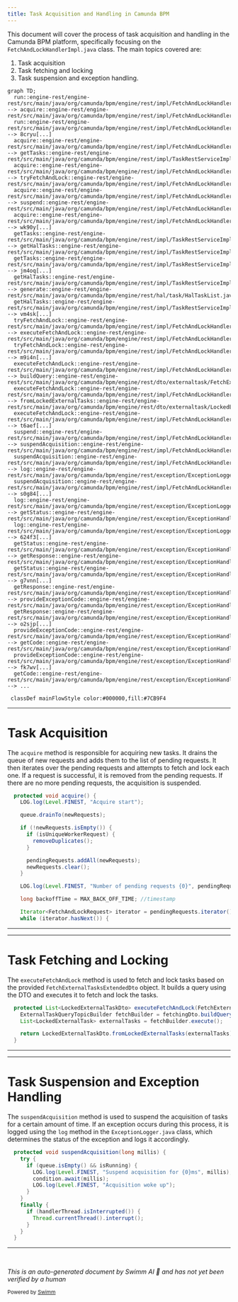 ```yaml
---
title: Task Acquisition and Handling in Camunda BPM
---
```

This document will cover the process of task acquisition and handling in the Camunda BPM platform, specifically focusing on the `FetchAndLockHandlerImpl.java` class. The main topics covered are:

1. Task acquisition
2. Task fetching and locking
3. Task suspension and exception handling.

```mermaid
graph TD;
  run::engine-rest/engine-rest/src/main/java/org/camunda/bpm/engine/rest/impl/FetchAndLockHandlerImpl.java:::mainFlowStyle --> acquire::engine-rest/engine-rest/src/main/java/org/camunda/bpm/engine/rest/impl/FetchAndLockHandlerImpl.java
  run::engine-rest/engine-rest/src/main/java/org/camunda/bpm/engine/rest/impl/FetchAndLockHandlerImpl.java:::mainFlowStyle --> 8cryu[...]
  acquire::engine-rest/engine-rest/src/main/java/org/camunda/bpm/engine/rest/impl/FetchAndLockHandlerImpl.java:::mainFlowStyle --> getTasks::engine-rest/engine-rest/src/main/java/org/camunda/bpm/engine/rest/impl/TaskRestServiceImpl.java
  acquire::engine-rest/engine-rest/src/main/java/org/camunda/bpm/engine/rest/impl/FetchAndLockHandlerImpl.java:::mainFlowStyle --> tryFetchAndLock::engine-rest/engine-rest/src/main/java/org/camunda/bpm/engine/rest/impl/FetchAndLockHandlerImpl.java
  acquire::engine-rest/engine-rest/src/main/java/org/camunda/bpm/engine/rest/impl/FetchAndLockHandlerImpl.java:::mainFlowStyle --> suspend::engine-rest/engine-rest/src/main/java/org/camunda/bpm/engine/rest/impl/FetchAndLockHandlerImpl.java
  acquire::engine-rest/engine-rest/src/main/java/org/camunda/bpm/engine/rest/impl/FetchAndLockHandlerImpl.java:::mainFlowStyle --> wk90y[...]
  getTasks::engine-rest/engine-rest/src/main/java/org/camunda/bpm/engine/rest/impl/TaskRestServiceImpl.java --> getHalTasks::engine-rest/engine-rest/src/main/java/org/camunda/bpm/engine/rest/impl/TaskRestServiceImpl.java
  getTasks::engine-rest/engine-rest/src/main/java/org/camunda/bpm/engine/rest/impl/TaskRestServiceImpl.java --> jm4oq[...]
  getHalTasks::engine-rest/engine-rest/src/main/java/org/camunda/bpm/engine/rest/impl/TaskRestServiceImpl.java --> generate::engine-rest/engine-rest/src/main/java/org/camunda/bpm/engine/rest/hal/task/HalTaskList.java
  getHalTasks::engine-rest/engine-rest/src/main/java/org/camunda/bpm/engine/rest/impl/TaskRestServiceImpl.java --> vm4sk[...]
  tryFetchAndLock::engine-rest/engine-rest/src/main/java/org/camunda/bpm/engine/rest/impl/FetchAndLockHandlerImpl.java --> executeFetchAndLock::engine-rest/engine-rest/src/main/java/org/camunda/bpm/engine/rest/impl/FetchAndLockHandlerImpl.java
  tryFetchAndLock::engine-rest/engine-rest/src/main/java/org/camunda/bpm/engine/rest/impl/FetchAndLockHandlerImpl.java --> m9i4n[...]
  executeFetchAndLock::engine-rest/engine-rest/src/main/java/org/camunda/bpm/engine/rest/impl/FetchAndLockHandlerImpl.java --> buildQuery::engine-rest/engine-rest/src/main/java/org/camunda/bpm/engine/rest/dto/externaltask/FetchExternalTasksDto.java
  executeFetchAndLock::engine-rest/engine-rest/src/main/java/org/camunda/bpm/engine/rest/impl/FetchAndLockHandlerImpl.java --> fromLockedExternalTasks::engine-rest/engine-rest/src/main/java/org/camunda/bpm/engine/rest/dto/externaltask/LockedExternalTaskDto.java
  executeFetchAndLock::engine-rest/engine-rest/src/main/java/org/camunda/bpm/engine/rest/impl/FetchAndLockHandlerImpl.java --> t6aef[...]
  suspend::engine-rest/engine-rest/src/main/java/org/camunda/bpm/engine/rest/impl/FetchAndLockHandlerImpl.java:::mainFlowStyle --> suspendAcquisition::engine-rest/engine-rest/src/main/java/org/camunda/bpm/engine/rest/impl/FetchAndLockHandlerImpl.java
  suspendAcquisition::engine-rest/engine-rest/src/main/java/org/camunda/bpm/engine/rest/impl/FetchAndLockHandlerImpl.java:::mainFlowStyle --> log::engine-rest/engine-rest/src/main/java/org/camunda/bpm/engine/rest/exception/ExceptionLogger.java
  suspendAcquisition::engine-rest/engine-rest/src/main/java/org/camunda/bpm/engine/rest/impl/FetchAndLockHandlerImpl.java:::mainFlowStyle --> s0g84[...]
  log::engine-rest/engine-rest/src/main/java/org/camunda/bpm/engine/rest/exception/ExceptionLogger.java:::mainFlowStyle --> getStatus::engine-rest/engine-rest/src/main/java/org/camunda/bpm/engine/rest/exception/ExceptionHandlerHelper.java
  log::engine-rest/engine-rest/src/main/java/org/camunda/bpm/engine/rest/exception/ExceptionLogger.java:::mainFlowStyle --> 624f3[...]
  getStatus::engine-rest/engine-rest/src/main/java/org/camunda/bpm/engine/rest/exception/ExceptionHandlerHelper.java:::mainFlowStyle --> getResponse::engine-rest/engine-rest/src/main/java/org/camunda/bpm/engine/rest/exception/ExceptionHandlerHelper.java
  getStatus::engine-rest/engine-rest/src/main/java/org/camunda/bpm/engine/rest/exception/ExceptionHandlerHelper.java:::mainFlowStyle --> g7vnn[...]
  getResponse::engine-rest/engine-rest/src/main/java/org/camunda/bpm/engine/rest/exception/ExceptionHandlerHelper.java:::mainFlowStyle --> provideExceptionCode::engine-rest/engine-rest/src/main/java/org/camunda/bpm/engine/rest/exception/ExceptionHandlerHelper.java
  getResponse::engine-rest/engine-rest/src/main/java/org/camunda/bpm/engine/rest/exception/ExceptionHandlerHelper.java:::mainFlowStyle --> o2sjp[...]
  provideExceptionCode::engine-rest/engine-rest/src/main/java/org/camunda/bpm/engine/rest/exception/ExceptionHandlerHelper.java:::mainFlowStyle --> getCode::engine-rest/engine-rest/src/main/java/org/camunda/bpm/engine/rest/exception/ExceptionHandlerHelper.java
  provideExceptionCode::engine-rest/engine-rest/src/main/java/org/camunda/bpm/engine/rest/exception/ExceptionHandlerHelper.java:::mainFlowStyle --> fk7wv[...]
  getCode::engine-rest/engine-rest/src/main/java/org/camunda/bpm/engine/rest/exception/ExceptionHandlerHelper.java:::mainFlowStyle --> ...

 classDef mainFlowStyle color:#000000,fill:#7CB9F4
```

<SwmSnippet path="/engine-rest/engine-rest/src/main/java/org/camunda/bpm/engine/rest/impl/FetchAndLockHandlerImpl.java" line="89">

---

# Task Acquisition

The `acquire` method is responsible for acquiring new tasks. It drains the queue of new requests and adds them to the list of pending requests. It then iterates over the pending requests and attempts to fetch and lock each one. If a request is successful, it is removed from the pending requests. If there are no more pending requests, the acquisition is suspended.

```java
  protected void acquire() {
    LOG.log(Level.FINEST, "Acquire start");

    queue.drainTo(newRequests);

    if (!newRequests.isEmpty()) {
      if (isUniqueWorkerRequest) {
        removeDuplicates();
      }

      pendingRequests.addAll(newRequests);
      newRequests.clear();
    }

    LOG.log(Level.FINEST, "Number of pending requests {0}", pendingRequests.size());

    long backoffTime = MAX_BACK_OFF_TIME; //timestamp

    Iterator<FetchAndLockRequest> iterator = pendingRequests.iterator();
    while (iterator.hasNext()) {

```

---

</SwmSnippet>

<SwmSnippet path="/engine-rest/engine-rest/src/main/java/org/camunda/bpm/engine/rest/impl/FetchAndLockHandlerImpl.java" line="264">

---

# Task Fetching and Locking

The `executeFetchAndLock` method is used to fetch and lock tasks based on the provided `FetchExternalTasksExtendedDto` object. It builds a query using the DTO and executes it to fetch and lock the tasks.

```java
  protected List<LockedExternalTaskDto> executeFetchAndLock(FetchExternalTasksExtendedDto fetchingDto, ProcessEngine processEngine) {
    ExternalTaskQueryTopicBuilder fetchBuilder = fetchingDto.buildQuery(processEngine);
    List<LockedExternalTask> externalTasks = fetchBuilder.execute();

    return LockedExternalTaskDto.fromLockedExternalTasks(externalTasks);
  }
```

---

</SwmSnippet>

<SwmSnippet path="/engine-rest/engine-rest/src/main/java/org/camunda/bpm/engine/rest/impl/FetchAndLockHandlerImpl.java" line="212">

---

# Task Suspension and Exception Handling

The `suspendAcquisition` method is used to suspend the acquisition of tasks for a certain amount of time. If an exception occurs during this process, it is logged using the `log` method in the `ExceptionLogger.java` class, which determines the status of the exception and logs it accordingly.

```java
  protected void suspendAcquisition(long millis) {
    try {
      if (queue.isEmpty() && isRunning) {
        LOG.log(Level.FINEST, "Suspend acquisition for {0}ms", millis);
        condition.await(millis);
        LOG.log(Level.FINEST, "Acquisition woke up");
      }
    }
    finally {
      if (handlerThread.isInterrupted()) {
        Thread.currentThread().interrupt();
      }
    }
  }
```

---

</SwmSnippet>

&nbsp;

*This is an auto-generated document by Swimm AI 🌊 and has not yet been verified by a human*

<SwmMeta version="3.0.0" repo-id="Z2l0aHViJTNBJTNBREVNTy1jYW11bmRhLWJwbS1wbGF0Zm9ybSUzQSUzQXN3aW1taW8=" repo-name="DEMO-camunda-bpm-platform"><sup>Powered by [Swimm](/)</sup></SwmMeta>
